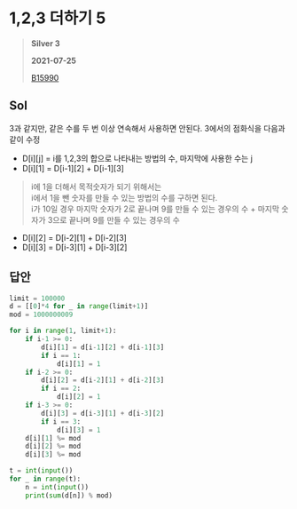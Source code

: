 # 1,2,3 더하기 5
> **Silver 3**
>
> **2021-07-25**
>
> [B15990](https://www.acmicpc.net/problem/15990)

## Sol

3과 같지만, 같은 수를 두 번 이상 연속해서 사용하면 안된다.
3에서의 점화식을 다음과 같이 수정

* D[i][j] = i를 1,2,3의 합으로 나타내는 방법의 수, 마지막에 사용한 수는 j
* D[i][1] = D[i-1][2] + D[i-1][3]
> i에 1을 더해서 목적숫자가 되기 위해서는   
> i에서 1을 뺀 숫자를 만들 수 있는 방법의 수를 구하면 된다.  
> i가 10일 경우 마지막 숫자가 2로 끝나며 9를 만들 수 있는 경우의 수 + 마지막 숫자가 3으로 끝나며 9를 만들 수 있는 경우의 수 
* D[i][2] = D[i-2][1] + D[i-2][3]
* D[i][3] = D[i-3][1] + D[i-3][2]


## 답안

```python
limit = 100000
d = [[0]*4 for _ in range(limit+1)]
mod = 1000000009

for i in range(1, limit+1):
    if i-1 >= 0:
        d[i][1] = d[i-1][2] + d[i-1][3]
        if i == 1:
            d[i][1] = 1
    if i-2 >= 0:
        d[i][2] = d[i-2][1] + d[i-2][3]
        if i == 2:
            d[i][2] = 1
    if i-3 >= 0:
        d[i][3] = d[i-3][1] + d[i-3][2]
        if i == 3:
            d[i][3] = 1
    d[i][1] %= mod
    d[i][2] %= mod
    d[i][3] %= mod

t = int(input())
for _ in range(t):
    n = int(input())
    print(sum(d[n]) % mod)
```